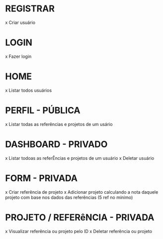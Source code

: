 # REGISTRAR
x  Criar usuário

# LOGIN
x  Fazer login

# HOME
x Listar todos usuários

# PERFIL - PÚBLICA
x Listar todas as referências e projetos de um usário

# DASHBOARD - PRIVADO
x Listar todoas as referÊncias e projetos de um usuário
x  Deletar usuário

# FORM - PRIVADA
x Criar referência de projeto
x Adicionar projeto calculando a nota daquele projeto com base nos dados das referências (5 ref no mínimo)

# PROJETO / REFERêNCIA - PRIVADA
x Visualizar referência ou projeto pelo ID
x Deletar referência ou projeto



